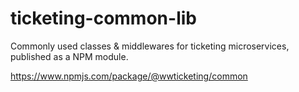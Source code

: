 # ticketing-common-lib
Commonly used classes &amp; middlewares for ticketing microservices, published as a NPM module. 

https://www.npmjs.com/package/@wwticketing/common

